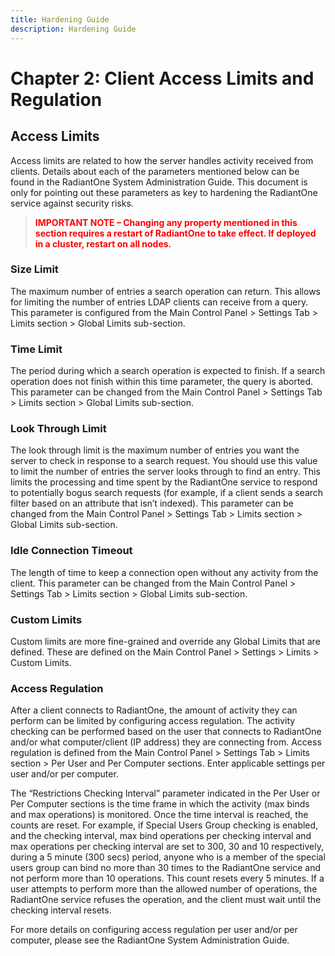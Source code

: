 ```yaml
---
title: Hardening Guide
description: Hardening Guide
---
```


# Chapter 2: Client Access Limits and Regulation

## Access Limits

Access limits are related to how the server handles activity received from clients. Details about each of the parameters mentioned below can be found in the RadiantOne System Administration Guide. This document is only for pointing out these parameters as key to hardening the RadiantOne service against security risks.

><span style="color:red">**IMPORTANT NOTE – Changing any property mentioned in this section requires a restart of RadiantOne to take effect. If deployed in a cluster, restart on all nodes.**

### Size Limit

The maximum number of entries a search operation can return. This allows for limiting the
number of entries LDAP clients can receive from a query. This parameter is configured from the
Main Control Panel > Settings Tab > Limits section > Global Limits sub-section.

### Time Limit

The period during which a search operation is expected to finish. If a search operation does not
finish within this time parameter, the query is aborted. This parameter can be changed from the
Main Control Panel > Settings Tab > Limits section > Global Limits sub-section.

### Look Through Limit

The look through limit is the maximum number of entries you want the server to check in
response to a search request. You should use this value to limit the number of entries the server
looks through to find an entry. This limits the processing and time spent by the RadiantOne
service to respond to potentially bogus search requests (for example, if a client sends a search
filter based on an attribute that isn’t indexed). This parameter can be changed from the Main
Control Panel > Settings Tab > Limits section > Global Limits sub-section.

### Idle Connection Timeout

The length of time to keep a connection open without any activity from the client. This
parameter can be changed from the Main Control Panel > Settings Tab > Limits section > Global Limits sub-section.

### Custom Limits

Custom limits are more fine-grained and override any Global Limits that are defined. These are
defined on the Main Control Panel > Settings > Limits > Custom Limits.

### Access Regulation

After a client connects to RadiantOne, the amount of activity they can perform can be limited by
configuring access regulation. The activity checking can be performed based on the user that
connects to RadiantOne and/or what computer/client (IP address) they are connecting from.
Access regulation is defined from the Main Control Panel > Settings Tab > Limits section >
Per User and Per Computer sections. Enter applicable settings per user and/or per computer.


The “Restrictions Checking Interval” parameter indicated in the Per User or Per Computer
sections is the time frame in which the activity (max binds and max operations) is monitored.
Once the time interval is reached, the counts are reset. For example, if Special Users Group
checking is enabled, and the checking interval, max bind operations per checking interval and
max operations per checking interval are set to 300, 30 and 10 respectively, during a 5 minute
(300 secs) period, anyone who is a member of the special users group can bind no more than
30 times to the RadiantOne service and not perform more than 10 operations. This count resets
every 5 minutes. If a user attempts to perform more than the allowed number of operations, the
RadiantOne service refuses the operation, and the client must wait until the checking interval
resets.

For more details on configuring access regulation per user and/or per computer, please see the RadiantOne System Administration Guide.